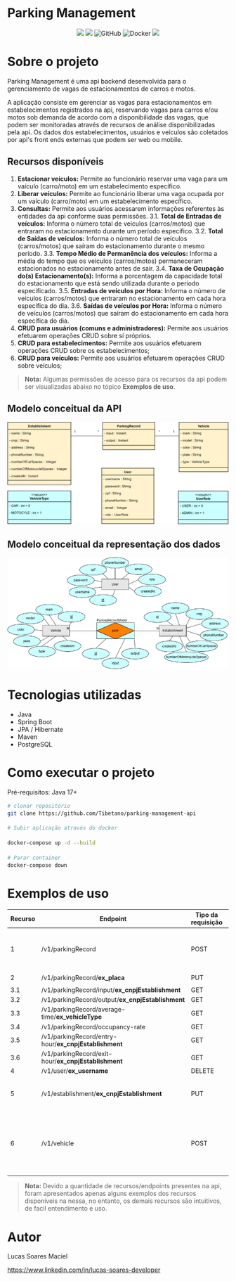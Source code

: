 # Parking Management 

<p align="center">
<a href="https://github.com/Tibetano/parking-management-api/blob/main/LICENSE" style="text-decoration: none; color: inherit;">  <img src="http://img.shields.io/static/v1?label=License&message=MIT&color=green&style=for-the-badge"/>  </a>
<a href="https://www.example.com" style="text-decoration: none; color: inherit;">  <img src="http://img.shields.io/badge/Java-17%2B-green?style=for-the-badge&logo=java"/>  </a>
<a href="https://www.example.com" style="text-decoration: none; color: inherit;">  <img alt="GitHub" src="https://img.shields.io/static/v1?label=GitHub&message=deploy&color=blue&style=for-the-badge&logo=github"/>  </a>
<a href="https://www.example.com" style="text-decoration: none; color: inherit;">  <img alt="Docker" src="https://img.shields.io/static/v1?label=Docker&message=container&color=blue&style=for-the-badge&logo=docker"/>  </a>
<a href="https://www.example.com" style="text-decoration: none; color: inherit;">  <img src="http://img.shields.io/static/v1?label=VERSAO&message=0.0.1&color=GREEN&style=for-the-badge"/>  </a>
</p>

# Sobre o projeto
Parking Management  é uma api backend desenvolvida para o gerenciamento de vagas de estacionamentos de carros e motos.

A aplicação consiste em gerenciar as vagas para estacionamentos em estabelecimentos registrados na api, reservando vagas para carros e/ou motos sob demanda de acordo com a disponibilidade das vagas, que podem ser monitoradas através de recursos de análise disponibilizadas pela api. Os dados dos estabelecimentos, usuários e veículos são coletados por api's front ends externas que podem ser web ou mobile.

## Recursos disponíveis

 1. **Estacionar veículos:** Permite ao funcionário reservar uma vaga para um vaículo (carro/moto) em um estabelecimento específico.
 2. **Liberar veículos:** Permite ao funcionário liberar uma vaga ocupada por um vaículo (carro/moto) em um estabelecimento específico.
 3. **Consultas:** Permite aos usuários acessarem informações referentes às entidades da api conforme suas permissões.
 3.1. **Total de Entradas de veículos:** Informa o número total de veículos (carros/motos) que entraram no estacionamento durante um período específico.
 3.2. **Total de Saídas de veículos:** Informa o número total de veículos (carros/motos) que saíram do estacionamento durante o mesmo período.
 3.3. **Tempo Médio de Permanência dos veículos:** Informa a média do tempo que os veículos (carros/motos) permaneceram estacionados no estacionamento antes de sair.
 3.4. **Taxa de Ocupação do(s) Estacionamento(s):** Informa a porcentagem da capacidade total do estacionamento que está sendo utilizada durante o período especificado.
 3.5. **Entradas de veículos por Hora:** Informa o número de veículos (carros/motos) que entraram no estacionamento em cada hora específica do dia. 
 3.6. **Saídas de veículos por Hora:** Informa o número de veículos (carros/motos) que saíram do estacionamento em cada hora específica do dia.
 4. **CRUD para usuários (comuns e administradores):** Permite aos usuários efetuarem operações CRUD sobre sí próprios.
 5. **CRUD para estabelecimentos:** Permite aos usuários efetuarem operações CRUD sobre os estabelecimentos;
 6. **CRUD para veículos:** Permite aos usuários efetuarem operações CRUD sobre veículos;

> **Nota:** Algumas permissões de acesso para os recursos da api podem ser visualizadas abaixo no tópico **Exemplos de uso**. 

## Modelo conceitual da API
![Modelo Conceitual](https://raw.githubusercontent.com/Tibetano/assets/main/Diagrama-classes.png)

## Modelo conceitual da representação dos dados
![Modelo ERX](https://raw.githubusercontent.com/Tibetano/assets/main/DIagrama-MERX.png)

# Tecnologias utilizadas
- Java
- Spring Boot
- JPA / Hibernate
- Maven
- PostgreSQL

# Como executar o projeto

Pré-requisitos: Java 17+

```bash
# clonar repositório
git clone https://github.com/Tibetano/parking-management-api

# Subir aplicação através do docker

docker-compose up -d --build

# Parar container
docker-compose down
```

# Exemplos de uso

<table>
	<thead>
		<tr>  
			<th>Recurso</th> 
			<th>Endpoint</th> 
			<th>Tipo da requisição</th>
			<th>Corpo da requisição</th>
			<th>Permissão</th>  
		</tr> 
	</thead>
	<tbody>
		<tr>  
			<td>1</td>  
			<td>/v1/parkingRecord</td>  
			<td>POST</td>
			<td><pre>{<br/>  "cnpj":"ex_cnpj",<br/>  "plate":"ex_plate"<br/>}</pre></td>  
			<td>admin</td>  
		</tr> 
		<tr>  
			<td>2</td>  
			<td>/v1/parkingRecord/<b>ex_placa</b></td>  
			<td>PUT</td>
			<td><pre></td>  
			<td>admin</td>  
		</tr> 
		<tr>  
			<td>3.1</td>
			<td>/v1/parkingRecord/input/<b>ex_cnpjEstablishment</b></td>
			<td>GET</td>
			<td></td>
			<td>admin</td>
		</tr> 
		<tr>  
			<td>3.2</td>  
			<td>/v1/parkingRecord/output/<b>ex_cnpjEstablishment</b></td>  
			<td>GET</td>
			<td></td>  
			<td>admin</td>  
		</tr> 
		<tr>  
			<td>3.3</td>  
			<td>/v1/parkingRecord/average-time/<b>ex_vehicleType</b></td>  
			<td>GET</td>
			<td></td>  
			<td>admin</td>  
		</tr> 
		<tr>  
			<td>3.4</td>  
			<td>/v1/parkingRecord/occupancy-rate</td>  
			<td>GET</td>
			<td></td>  
			<td>user</td>  
		</tr> 
		<tr>  
			<td>3.5</td>  
			<td>/v1/parkingRecord/entry-hour/<b>ex_cnpjEstablishment</b></td>  
			<td>GET</td>
			<td></td>  
			<td>admin</td>  
		</tr> 
		<tr>  
			<td>3.6</td>  
			<td>/v1/parkingRecord/exit-hour/<b>ex_cnpjEstablishment</b></td>  
			<td>GET</td>
			<td></td>  
			<td>admin</td>  
		</tr> 
		<tr>  
			<td>4</td>  
			<td>/v1/user/<b>ex_username</b></td>  
			<td>DELETE</td>
			<td></td>  
			<td>admin</td>  
		</tr> 
		<tr>  
			<td>5</td>  
			<td>/v1/establishment/<b>ex_cnpjEstablishment</b></td>  
			<td>PUT</td>
			<td><pre>{<br/>  "phoneNumber":"(38)3821-4250"<br/>}</pre></td>  
			<td>admin</td>  
		</tr> 
		<tr>  
			<td>6</td>  
			<td>/v1/vehicle</td>  
			<td>POST</td>
			<td><pre>{
    "mark":"HONDA",
    "model":"CG-125-FAN",
    "color":"BLACK",
    "plate":"HHZ-0121",
    "type":"MOTORCYCLE"
}</pre></td>  
			<td>admin</td>  
		</tr>  
	</tbody>  
</table>

> **Nota:** Devido a quantidade de recursos/endpoints presentes na api, foram apresentados apenas alguns exemplos dos recursos disponíveis na nessa, no entanto, os demais recursos são intuitivos, de facil entendimento e uso. 


# Autor

Lucas Soares Maciel

https://www.linkedin.com/in/lucas-soares-developer
